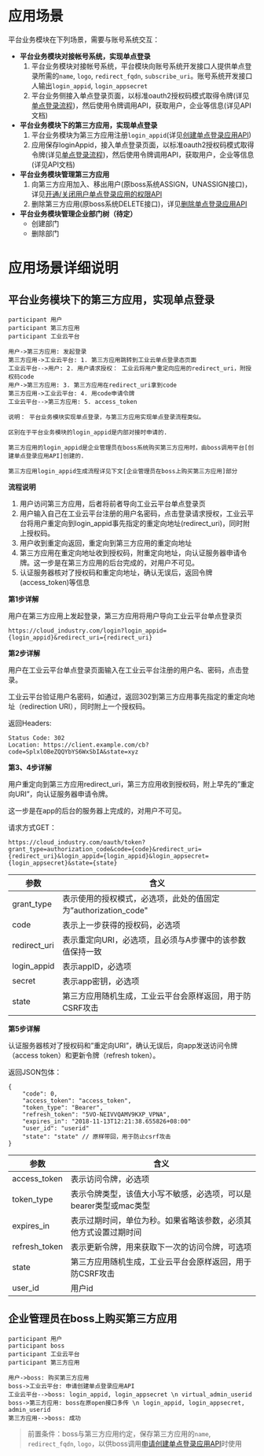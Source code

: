 # 应用场景

平台业务模块在下列场景，需要与账号系统交互：
   
* **平台业务模块对接帐号系统，实现单点登录**
    1. 平台业务模块对接帐号系统，平台模块向账号系统开发接口人提供单点登录所需的`name`, `logo`, `redirect_fqdn`, `subscribe_uri`。账号系统开发接口人输出`login_appid`, `login_appsecret`
    2. 平台业务侧接入单点登录页面，以标准oauth2授权码模式取得令牌(详见[单点登录流程](login.md))，然后使用令牌调用API，获取用户，企业等信息(详见API文档)
* **平台业务模块下的第三方应用，实现单点登录**
    1. 平台业务模块为第三方应用注册`login_appid`(详见[创建单点登录应用API](app.md))
    2. 应用保存loginAppid，接入单点登录页面，以标准oauth2授权码模式取得令牌(详见[单点登录流程](login.md))，然后使用令牌调用API，获取用户，企业等信息(详见API文档)
* **平台业务模块管理第三方应用**
    1. 向第三方应用加入、移出用户(原boss系统ASSIGN，UNASSIGN接口)，详见[开通/关闭用户单点登录应用的权限API](app.md)
    2. 删除第三方应用(原boss系统DELETE接口)，详见[删除单点登录应用API](app.md)
* **平台业务模块管理企业部门树（待定）**
    - 创建部门
    - 删除部门


# 应用场景详细说明

## 平台业务模块下的第三方应用，实现单点登录

```sequence
participant 用户
participant 第三方应用
participant 工业云平台

用户->第三方应用: 发起登录
第三方应用->工业云平台: 1. 第三方应用跳转到工业云单点登录态页面
工业云平台-->用户: 2. 用户请求授权： 工业云将用户重定向应用的redirect_uri，附授权码code
用户->第三方应用: 3. 第三方应用在redirect_uri拿到code
第三方应用->工业云平台: 4. 用code申请令牌
工业云平台-->第三方应用: 5. access_token
```

```
说明： 平台业务模块实现单点登录，与第三方应用实现单点登录流程类似。

区别在于平台业务模块的login_appid是内部对接时申请的.

第三方应用的login_appid是企业管理员在boss系统购买第三方应用时，由boss调用平台[创建单点登录应用API]创建的.

第三方应用login_appid生成流程详见下文[企业管理员在boss上购买第三方应用]部分
```

**流程说明**

1. 用户访问第三方应用，后者将前者导向工业云平台单点登录页
2. 用户输入自己在工业云平台注册的用户名密码，点击登录请求授权，工业云平台将用户重定向到login_appid事先指定的重定向地址(redirect_uri)，同时附上授权码。
3. 用户收到重定向返回，重定向到第三方应用的重定向地址
4. 第三方应用在重定向地址收到授权码，附重定向地址，向认证服务器申请令牌。这一步是在第三方应用的后台完成的，对用户不可见。
5. 认证服务器核对了授权码和重定向地址，确认无误后，返回令牌(access_token)等信息

**第1步详解**

用户在第三方应用上发起登录，第三方应用将用户导向工业云平台单点登录页

```
https://cloud_industry.com/login?login_appid={login_appid}&redirect_uri={redirect_uri}
```


**第2步详解**

用户在工业云平台单点登录页面输入在工业云平台注册的用户名、密码，点击登录。

工业云平台验证用户名密码，如通过，返回302到第三方应用事先指定的重定向地址（redirection URI），同时附上一个授权码。

返回Headers:

```
Status Code: 302
Location: https://client.example.com/cb?code=SplxlOBeZQQYbYS6WxSbIA&state=xyz
```

**第3、4步详解**

用户重定向到第三方应用redirect_uri，第三方应用收到授权码，附上早先的”重定向URI”，向认证服务器申请令牌。

这一步是在app的后台的服务器上完成的，对用户不可见。


请求方式GET：

```
https://cloud_industry.com/oauth/token?grant_type=authorization_code&code={code}&redirect_uri={redirect_uri}&login_appid={login_appid}&login_appsecret={login_appsecret}&state={state}
```

| 参数 | 含义 |
| --- | ---- |
| grant_type | 表示使用的授权模式，必选项，此处的值固定为”authorization_code" |
| code | 表示上一步获得的授权码，必选项 |
| redirect_uri | 表示重定向URI，必选项，且必须与A步骤中的该参数值保持一致 |
| login_appid | 表示appID，必选项 |
| secret | 表示app密钥，必选项 |
| state | 第三方应用随机生成，工业云平台会原样返回，用于防CSRF攻击 |


**第5步详解**

认证服务器核对了授权码和”重定向URI”，确认无误后，向app发送访问令牌（access token）和更新令牌（refresh token）。

返回JSON包体：

```
{
    "code": 0,
    "access_token": "access_token",
    "token_type": "Bearer",
    "refresh_token": "5VO-NEIVVQAMV9KXP_VPNA",
    "expires_in": "2018-11-13T12:21:38.655826+08:00"
    "user_id": "userid"
    "state": "state" // 原样带回，用于防止csrf攻击
}
```

| 参数 | 含义 |
| --- | --- |
| access_token | 表示访问令牌，必选项 |
| token_type | 表示令牌类型，该值大小写不敏感，必选项，可以是bearer类型或mac类型 |
| expires_in | 表示过期时间，单位为秒。如果省略该参数，必须其他方式设置过期时间 | 
| refresh_token | 表示更新令牌，用来获取下一次的访问令牌，可选项 |
| state | 第三方应用随机生成，工业云平台会原样返回，用于防CSRF攻击 |
| user_id | 用户id |


## 企业管理员在boss上购买第三方应用

```sequence
participant 用户
participant boss
participant 工业云平台
participant 第三方应用

用户->boss: 购买第三方应用
boss->工业云平台: 申请创建单点登录应用API
工业云平台-->boss: login_appid, login_appsecret \n virtual_admin_userid
boss->第三方应用: boss在原open接口多传 \n login_appid, login_appsecret, admin_userid
第三方应用-->boss: 成功
```

> 前置条件：boss与第三方应用约定，保存第三方应用的`name`, `redirect_fqdn`, `logo`，以供boss调用[申请创建单点登录应用API](app.md)时使用

